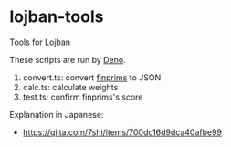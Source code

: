 # lojban-tools

Tools for Lojban

These scripts are run by [Deno](https://deno.land/).

1. convert.ts: convert [finprims](https://www.lojban.org/publications/etymology/finprims) to JSON
2. calc.ts: calculate weights
3. test.ts: confirm finprims's score

Explanation in Japanese:

* https://qiita.com/7shi/items/700dc16d9dca40afbe99
